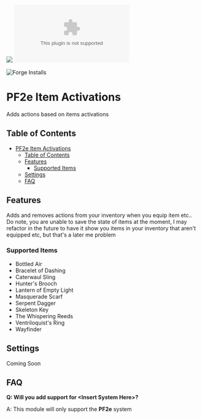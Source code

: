 ![](https://img.shields.io/badge/Foundry-v11-informational)
![Latest Release Download Count](https://img.shields.io/github/downloads/ChasarooniZ/pf2e-item-activations/latest/module.zip)

<!--- Forge Bazaar Install % Badge -->
<!--- replace <your-module-name> with the `name` in your manifest -->
![Forge Installs](https://img.shields.io/badge/dynamic/json?label=Forge%20Installs&query=package.installs&suffix=%25&url=https%3A%2F%2Fforge-vtt.com%2Fapi%2Fbazaar%2Fpackage%2Fpf2e-item-activations&colorB=4aa94a)


# PF2e Item Activations
Adds actions based on items activations
## Table of Contents
- [PF2e Item Activations](#pf2e-item-activations)
  - [Table of Contents](#table-of-contents)
  - [Features](#features)
    - [Supported Items](#supported-items)
  - [Settings](#settings)
  - [FAQ](#faq)
## Features
Adds and removes actions from your inventory when you equip item etc.. Do note, you are unable to save the state of items at the moment, I may refactor in the future to have it show you items in your inventory that aren't equipped etc, but that's a later me problem
### Supported Items
- Bottled Air
- Bracelet of Dashing
- Caterwaul Sling
- Hunter's Brooch
- Lantern of Empty Light
- Masquerade Scarf
- Serpent Dagger
- Skeleton Key
- The Whispering Reeds
- Ventriloquist's Ring
- Wayfinder
## Settings
Coming Soon
## FAQ
**Q: Will you add support for \<Insert System Here\>?**

A: This module will only support the **PF2e** system
